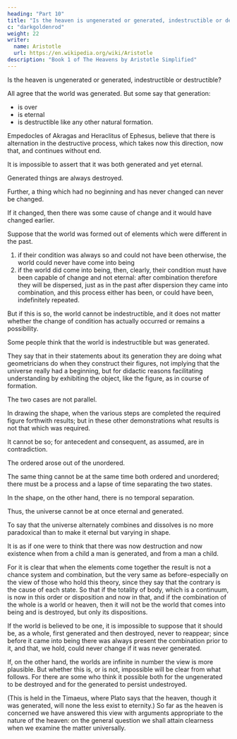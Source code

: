 ```yaml
---
heading: "Part 10"
title: "Is the heaven is ungenerated or generated, indestructible or destructible?"
c: "darkgoldenrod"
weight: 22
writer:
  name: Aristotle
  url: https://en.wikipedia.org/wiki/Aristotle
description: "Book 1 of The Heavens by Aristotle Simplified"
---
```



Is the heaven is ungenerated or generated, indestructible or destructible?

All agree that the world was generated. But some say that generation:
- is over
- is eternal
- is destructible like any other natural formation.

Empedocles of Akragas and Heraclitus of Ephesus, believe that there is alternation in the destructive process, which takes now this direction, now that, and continues without end.

It is impossible to assert that it was both generated and yet eternal.

 <!-- for we cannot reasonably attribute to anything any characteristics but those which observation detects in many or all instances.  -->

<!-- But in this case the facts point the other way:  -->

Generated things are always destroyed.

Further, a thing which had no beginning and has never changed can never be changed. 

If it changed, then there was some cause of change and it would have changed earlier.

  <!-- and if this had been present earlier it would have made possible another condition of that to which any other condition was impossible.  -->

Suppose that the world was formed out of elements which were different in the past. 

 <!-- formerly otherwise conditioned than as they are now. -->

1. if their condition was always so and could not have been otherwise, the world could never have come into being
2. if the world did come into being, then, clearly, their condition must have been capable of change and not eternal: after combination therefore they will be dispersed, just as in the past after dispersion they came into combination, and this process either has been, or could have been, indefinitely repeated. 

But if this is so, the world cannot be indestructible, and it does not matter whether the change of condition has actually occurred or remains a possibility.

Some people think that the world is indestructible but was generated.

 <!-- try to support their case by a parallel which is illusory. -->

They say that in their statements about its generation they are doing what geometricians do when they construct their figures, not implying that the universe really had a beginning, but for didactic reasons facilitating understanding by exhibiting the object, like the figure, as in course of formation. 

The two cases are not parallel.

In drawing the shape, when the various steps are completed the required figure forthwith results; but in these other demonstrations what results is not that which was required. 

It cannot be so; for antecedent and consequent, as assumed, are in contradiction. 

The ordered arose out of the unordered.

The same thing cannot be at the same time both ordered and unordered; there must be a process and a lapse of time separating the two states. 

In the shape, on the other hand, there is no temporal separation. 

Thus, the universe cannot be at once eternal and generated.

To say that the universe alternately combines and dissolves is no more paradoxical than to make it eternal but varying in shape. 

It is as if one were to think that there was now destruction and now existence when from a child a man is generated, and from a man a child.

For it is clear that when the elements come together the result is not a chance system and combination, but the very same as before-especially on the view of those who hold this theory, since they say that the contrary is the cause of each state. So that if the totality of body, which is a continuum, is now in this order or disposition and now in that, and if the combination of the whole is a world or heaven, then it will not be the world that comes into being and is destroyed, but only its dispositions.

If the world is believed to be one, it is impossible to suppose that it should be, as a whole, first generated and then destroyed, never to reappear; since before it came into being there was always present the combination prior to it, and that, we hold, could never change if it was never generated. 

If, on the other hand, the worlds are infinite in number the view is more plausible. But whether this is, or is not, impossible will be clear from what follows. For there are some who think it possible both for the ungenerated to be destroyed and for the generated to persist undestroyed.

(This is held in the Timaeus, where Plato says that the heaven, though it was generated, will none the less exist to eternity.) So far as the heaven is concerned we have answered this view with arguments appropriate to the nature of the heaven: on the general question we shall attain clearness when we examine the matter universally.

